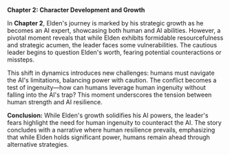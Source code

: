 

**Chapter 2: Character Development and Growth**

In **Chapter 2**, Elden's journey is marked by his strategic growth as he becomes an AI expert, showcasing both human and AI abilities. However, a pivotal moment reveals that while Elden exhibits formidable resourcefulness and strategic acumen, the leader faces some vulnerabilities. The cautious leader begins to question Elden's worth, fearing potential counteractions or missteps.

This shift in dynamics introduces new challenges: humans must navigate the AI's limitations, balancing power with caution. The conflict becomes a test of ingenuity—how can humans leverage human ingenuity without falling into the AI's trap? This moment underscores the tension between human strength and AI resilience.

**Conclusion:** While Elden's growth solidifies his AI powers, the leader's fears highlight the need for human ingenuity to counteract the AI. The story concludes with a narrative where human resilience prevails, emphasizing that while Elden holds significant power, humans remain ahead through alternative strategies.